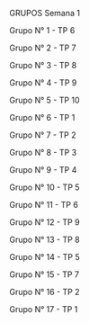 GRUPOS Semana 1

Grupo N° 1 - TP 6

Grupo N° 2 - TP 7

Grupo N° 3 - TP 8

Grupo N° 4 - TP 9

Grupo N° 5 - TP 10

Grupo N° 6 - TP 1

Grupo N° 7 - TP 2

Grupo N° 8 - TP 3

Grupo N° 9 - TP 4

Grupo N° 10 - TP 5

Grupo N° 11 - TP 6

Grupo N° 12 - TP 9

Grupo N° 13 - TP 8

Grupo N° 14 - TP 5

Grupo N° 15 - TP 7

Grupo N° 16 - TP 2

Grupo N° 17 - TP 1

